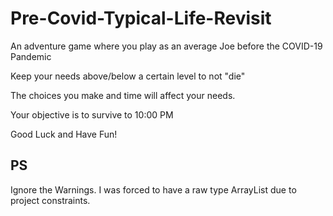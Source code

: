 # Pre-Covid-Typical-Life-Revisit

An adventure game where you play as an average Joe before the COVID-19 Pandemic

Keep your needs above/below a certain level to not "die"

The choices you make and time will affect your needs.

Your objective is to survive to 10:00 PM

Good Luck and Have Fun!

## PS
Ignore the Warnings. I was forced to have a raw type ArrayList due to project constraints.
